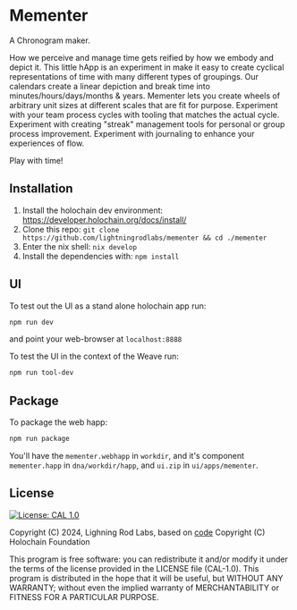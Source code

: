 # Mementer

A Chronogram maker.

How we perceive and manage time gets reified by how we embody and depict it.  This little hApp is an experiment in make it easy to 
create cyclical representations of time with many different types of groupings.  Our calendars create a linear depiction and break
time into minutes/hours/days/months & years.  Mementer lets you create wheels of arbitrary unit sizes at different scales that
are fit for purpose.  Experiment with your team process cycles with tooling that matches the actual cycle.  Experiment with creating
"streak" management tools for personal or group process improvement.  Experiment with journaling to enhance your experiences of flow.

Play with time!

## Installation

1. Install the holochain dev environment: https://developer.holochain.org/docs/install/
2. Clone this repo: `git clone https://github.com/lightningrodlabs/mementer && cd ./mementer`
3. Enter the nix shell: `nix develop`
4. Install the dependencies with: `npm install`

## UI

To test out the UI as a stand alone holochain app run:


``` bash
npm run dev
```

and point your web-browser at `localhost:8888`

To test the UI in the context of the Weave run:


``` bash
npm run tool-dev
```

## Package

To package the web happ:

``` bash
npm run package
```

You'll have the `mementer.webhapp` in `workdir`, and it's component `mementer.happ` in `dna/workdir/happ`, and `ui.zip` in `ui/apps/mementer`.

## License
[![License: CAL 1.0](https://img.shields.io/badge/License-CAL%201.0-blue.svg)](https://github.com/holochain/cryptographic-autonomy-license)

  Copyright (C) 2024, Lighning Rod Labs, based on [code](https://github.com/holochain/how) Copyright (C) Holochain Foundation

This program is free software: you can redistribute it and/or modify it under the terms of the license
provided in the LICENSE file (CAL-1.0).  This program is distributed in the hope that it will be useful,
but WITHOUT ANY WARRANTY; without even the implied warranty of MERCHANTABILITY or FITNESS FOR A PARTICULAR PURPOSE.
